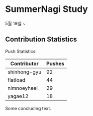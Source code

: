 # SummerNagi Study

5월 19일 ~ 

## Contribution Statistics

Push Statistics:

| Contributor | Pushes |
| ----------- | ------ |
| shinhong-gyu | 92 |
| flatload | 44 |
| nimnoeyheel | 29 |
| yagae12 | 18 |

Some concluding text.
